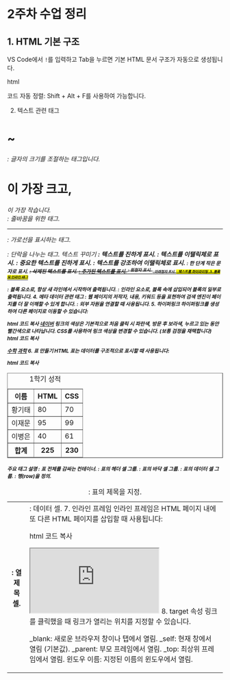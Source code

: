 # 2주차 수업 정리

## 1. HTML 기본 구조
VS Code에서 `!`를 입력하고 Tab을 누르면 기본 HTML 문서 구조가 자동으로 생성됩니다.

html
<!DOCTYPE html>
<html lang="en">
<head>
    <meta charset="UTF-8">
    <meta name="viewport" content="width=device-width, initial-scale=1.0">
    <title>Document</title>
</head>
<body>    
</body>
</html>

코드 자동 정렬: Shift + Alt + F를 사용하여 가능합니다.

2. 텍스트 관련 태그
<h1> ~ <h6>: 글자의 크기를 조절하는 태그입니다. <h1>이 가장 크고, <h6>이 가장 작습니다.
<br>: 줄바꿈을 위한 태그.
<hr>: 가로선을 표시하는 태그.
<p>: 단락을 나누는 태그.
텍스트 꾸미기
<b>: 텍스트를 진하게 표시.
<i>: 텍스트를 이탤릭체로 표시.
<strong>: 중요한 텍스트를 진하게 표시.
<em>: 텍스트를 강조하여 이탤릭체로 표시.
<small>: 한 단계 작은 문자로 표시.
<del>: 삭제된 텍스트를 표시.
<ins>: 추가된 텍스트를 표시.
<sup>: 윗첨자 표시.
<sub>: 아래첨자 표시.
<mark>: 텍스트를 하이라이팅.
3. 블록 및 인라인 태그
<div>: 블록 요소로, 항상 새 라인에서 시작하여 출력됩니다.
<span>: 인라인 요소로, 블록 속에 삽입되어 블록의 일부로 출력됩니다.
4. 메타 데이터 관련 태그
<meta>: 웹 페이지의 저작자, 내용, 키워드 등을 표현하여 검색 엔진이 페이지를 더 잘 이해할 수 있게 합니다.
<link>: 외부 자원을 연결할 때 사용됩니다.
5. 하이퍼링크
하이퍼링크를 생성하여 다른 페이지로 이동할 수 있습니다:

html
코드 복사
<a href="http://www.naver.com">네이버</a>
링크의 색상은 기본적으로 처음 클릭 시 파란색, 방문 후 보라색, 누르고 있는 동안 빨간색으로 나타납니다. CSS를 사용하여 링크 색상을 변경할 수 있습니다. (보통 검정을 채택합니다)
html
코드 복사
<head>
    <base href="http://www.mysite.com/">
</head>
<body>
    <a href="score/math.html">수학</a>
    <a href="score/science.html">과학</a>
</body>
6. 표 만들기
HTML 표는 데이터를 구조적으로 표시할 때 사용됩니다:

html
코드 복사
<table border="1">
    <caption>1학기 성적</caption>
    <thead>
        <tr><th>이름</th><th>HTML</th><th>CSS</th></tr>
    </thead>
    <tfoot>
        <tr><th>합계</th><th>225</th><th>230</th></tr>
    </tfoot>
    <tbody>
        <tr><td>황기태</td><td>80</td><td>70</td></tr>
        <tr><td>이재문</td><td>95</td><td>99</td></tr>
        <tr><td>이병은</td><td>40</td><td>61</td></tr>
    </tbody>
</table>
주요 태그 설명
<table>: 표 전체를 감싸는 컨테이너.
<caption>: 표의 제목을 지정.
<thead>: 표의 헤더 셀 그룹.
<tfoot>: 표의 바닥 셀 그룹.
<tbody>: 표의 데이터 셀 그룹.
<tr>: 행(row)을 정의.
<th>: 열 제목 셀.
<td>: 데이터 셀.
7. 인라인 프레임
인라인 프레임은 HTML 페이지 내에 또 다른 HTML 페이지를 삽입할 때 사용됩니다:

html
코드 복사
<iframe src="iframe1.html"></iframe>
8. target 속성
링크를 클릭했을 때 링크가 열리는 위치를 지정할 수 있습니다.

_blank: 새로운 브라우저 창이나 탭에서 열림.
_self: 현재 창에서 열림 (기본값).
_parent: 부모 프레임에서 열림.
_top: 최상위 프레임에서 열림.
윈도우 이름: 지정된 이름의 윈도우에서 열림.







